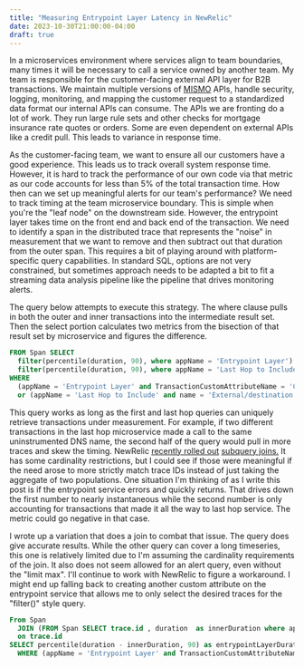 ```yaml
---
title: "Measuring Entrypoint Layer Latency in NewRelic"
date: 2023-10-30T21:00:00-04:00
draft: true
---
```


In a microservices environment where services align to team boundaries, many times it will be necessary to call a service owned by another team. My team is responsible for the customer-facing external API layer for B2B transactions. We maintain multiple versions of [MISMO](https://www.mismo.org/) APIs, handle security, logging, monitoring, and mapping the customer request to a standardized data format our internal APIs can consume. The APIs we are fronting do a lot of work. They run large rule sets and other checks for mortgage insurance rate quotes or orders. Some are even dependent on external APIs like a credit pull. This leads to variance in response time.

As the customer-facing team, we want to ensure all our customers have a good experience. This leads us to track overall system response time. However, it is hard to track the performance of our own code via that metric as our code accounts for less than 5% of the total transaction time. How then can we set up meaningful alerts for our team's performance? We need to track timing at the team microservice boundary. This is simple when you're the "leaf node" on the downstream side. However, the entrypoint layer takes time on the front end and back end of the transaction. We need to identify a span in the distributed trace that represents the "noise" in measurement that we want to remove and then subtract out that duration from the outer span. This requires a bit of playing around with platform-specific query capabilities. In standard SQL, options are not very constrained, but sometimes approach needs to be adapted a bit to fit a streaming data analysis pipeline like the pipeline that drives monitoring alerts.

The query below attempts to execute this strategy. The where clause pulls in both the outer and inner transactions into the intermediate result set. Then the select portion calculates two metrics from the bisection of that result set by microservice and figures the difference.

```sql
FROM Span SELECT
  filter(percentile(duration, 90), where appName = 'Entrypoint Layer') -
  filter(percentile(duration, 90), where appName = 'Last Hop to Include') as entrypointLayerDuration
WHERE
  (appName = 'Entrypoint Layer' and TransactionCustomAttributeName = 'CustomValue')
  or (appName = 'Last Hop to Include' and name = 'External/destination.corp.net/CommonsHttp/execute')
```

This query works as long as the first and last hop queries can uniquely retrieve transactions under measurement. For example, if two different transactions in the last hop microservice made a call to the same uninstrumented DNS name, the second half of the query would pull in more traces and skew the timing. NewRelic [recently rolled out](https://newrelic.com/blog/how-to-relic/subquery-joins) [subquery joins.](https://docs.newrelic.com/docs/query-your-data/nrql-new-relic-query-language/nrql-query-tutorials/subquery-joins/) It has some cardinality restrictions, but I could see if those were meaningful if the need arose to more strictly match trace IDs instead of just taking the aggregate of two populations. One situation I'm thinking of as I write this post is if the entrypoint service errors and quickly returns. That drives down the first number to nearly instantaneous while the second number is only accounting for transactions that made it all the way to last hop service. The metric could go negative in that case.

I wrote up a variation that does a join to combat that issue. The query does give accurate results. While the other query can cover a long timeseries, this one is relatively limited due to I'm assuming the cardinality requirements of the join. It also does not seem allowed for an alert query, even without the "limit max". I'll continue to work with NewRelic to figure a workaround. I might end up falling back to creating another custom attribute on the entrypoint service that allows me to only select the desired traces for the "filter()" style query.

```sql
From Span
  JOIN (FROM Span SELECT trace.id , duration  as innerDuration where appName = 'Last Hop to Include' and name = 'External/destination.corp.net/CommonsHttp/execute' LIMIT MAX)
  on trace.id
SELECT percentile(duration - innerDuration, 90) as entrypointLayerDuration
  WHERE (appName = 'Entrypoint Layer' and TransactionCustomAttributeName = 'CustomValue') LIMIT MAX
```
